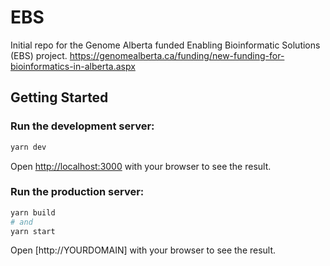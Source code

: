 # EBS

Initial repo for the Genome Alberta funded Enabling Bioinformatic Solutions (EBS) project.
https://genomealberta.ca/funding/new-funding-for-bioinformatics-in-alberta.aspx

## Getting Started

### Run the development server:

```bash
yarn dev
```

Open [http://localhost:3000](http://localhost:3000) with your browser to see the result.

### Run the production server:

```bash
yarn build
# and
yarn start
```

Open [http://YOURDOMAIN] with your browser to see the result.
